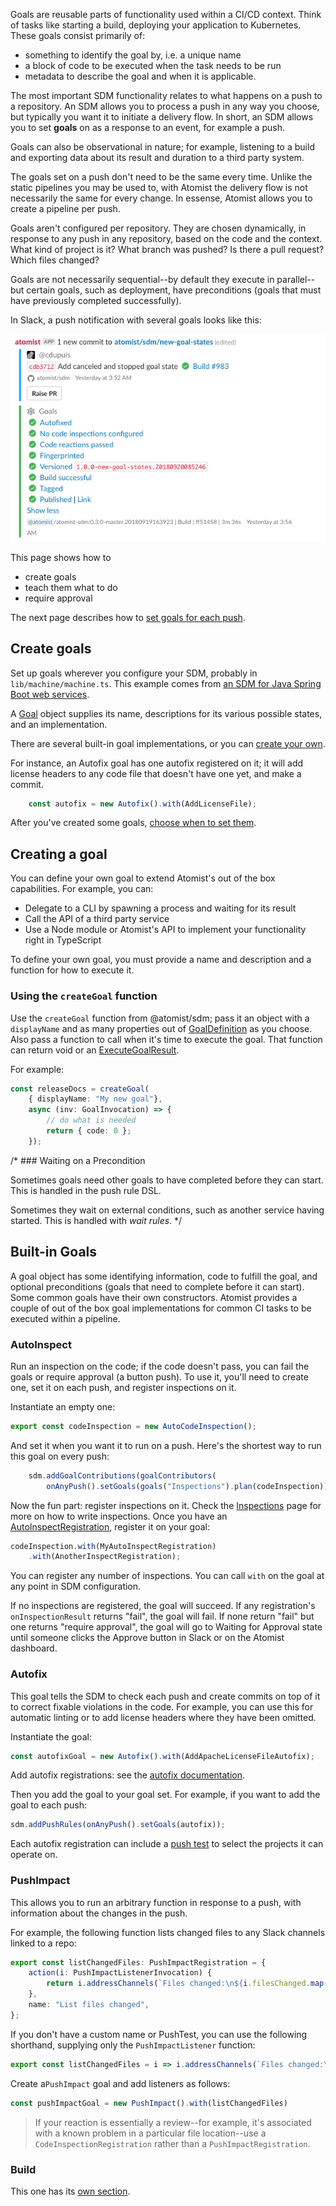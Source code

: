 Goals are reusable parts of functionality used within a CI/CD context. Think of tasks like starting a build, deploying your application to Kubernetes. These goals consist primarily of:

- something to identify the goal by, i.e. a unique name
- a block of code to be executed when the task needs to be run
- metadata to describe the goal and when it is applicable.

The most important SDM functionality relates to what
happens on a push to a repository. An SDM allows you to process a push
in any way you choose, but typically you want it to initiate a
delivery flow. In short, an SDM allows you to set **goals** on as a response to 
an event, for example a push. 

Goals can also be observational in nature; for example,
listening to a build and exporting data about its result and duration
to a third party system.

The goals set on a push don't need to be the same every time. Unlike
the static pipelines you may be used to, with Atomist the delivery flow is not necessarily the same
for every change. In essense, Atomist allows you to create a pipeline per push.

Goals aren't configured per repository. They are chosen dynamically, in response to any
push in any repository, based on the code and the context. What kind of project is it?
What branch was pushed? Is there a pull request? Which files changed?

Goals are not necessarily sequential--by default they execute
in parallel--but certain goals, such as deployment, have preconditions
(goals that must have previously completed successfully).

In Slack, a push notification with several goals looks like this:

![Push Notification With Goals](img/push-notification-with-goals.png)

This page shows how to

*  create goals
*  teach them what to do
*  require approval

The next page describes how to [set goals for each push][setting-goals].

[setting-goals]: set-goals.md (Setting Goals in an SDM)

## Create goals

Set up goals wherever you configure your SDM, probably in `lib/machine/machine.ts`. This example comes
from [an SDM for Java Spring Boot web services](https://github.com/atomist-seeds/spring-sdm/blob/master/lib/machine/machine.ts).

A [Goal][goal-apidoc] object supplies its name, descriptions for its various possible states, and an implementation.

[goal-apidoc]: https://atomist.github.io/sdm/classes/_lib_api_goal_goal_.goal.html "API docs for Goal"

There are several built-in goal implementations, or you can [create your own](#creating-a-goal). 

For instance, an Autofix goal has one autofix registered on it; it will add license headers to any 
code file that doesn't have one yet, and make a commit.

```typescript
    const autofix = new Autofix().with(AddLicenseFile);
```

After you've created some goals, [choose when to set them][setting-goals].

## Creating a goal

You can define your own goal to extend Atomist's out of the box capabilities. For example, you can:

- Delegate to a CLI by spawning a process and waiting for its result
- Call the API of a third party service
- Use a Node module or Atomist's API to implement your functionality right in TypeScript

To define your own goal, you must provide a name and description and a function for how to execute it.

### Using the `createGoal` function

Use the `createGoal` function from @atomist/sdm; pass it an object with a `displayName` and as many properties out of [GoalDefinition][goaldef-apidoc] as you choose.
Also pass a function to call when it's time to execute the goal. That function can return void or an [ExecuteGoalResult][egr-apidoc].

For example:

``` typescript
const releaseDocs = createGoal(
    { displayName: "My new goal"}, 
    async (inv: GoalInvocation) => {
        // do what is needed
        return { code: 0 };
    });
```

[goaldef-apidoc]: https://atomist.github.io/sdm/interfaces/_lib_api_goal_goal_.goaldefinition.html (GoalDefinition API Doc)
[egr-apidoc]: https://atomist.github.io/sdm/interfaces/_lib_api_goal_executegoalresult_.executegoalresult.html (ExecuteGoalResult API Doc)

/* ### Waiting on a Precondition

Sometimes goals need other goals to have completed before they can start. This is handled in the push rule DSL.

Sometimes they wait on external conditions, such as another service having started. This is handled with *wait rules*.
*/

## Built-in Goals

A goal object has some identifying information, code to fulfill the goal, and optional preconditions (goals that need to complete before it can start). Some common goals have their own constructors. Atomist provides a couple of out of the box goal implementations for common CI tasks to be executed within a pipeline.

### AutoInspect

Run an inspection on the code; if the code doesn't pass, you can fail the goals or require approval (a button push). To use it, you'll need to create one, set it on each push, and register inspections on it.

Instantiate an empty one:

```typescript
export const codeInspection = new AutoCodeInspection();
```

And set it when you want it to run on a push. Here's the shortest way to run this goal on every push:

```typescript
    sdm.addGoalContributions(goalContributors(
        onAnyPush().setGoals(goals("Inspections").plan(codeInspection))))
```

Now the fun part: register inspections on it. Check the [Inspections][inspection] page for more on how to write inspections.
Once you have an [AutoInspectRegistration][AutoInspectRegistration], register it on your goal:

```typescript
codeInspection.with(MyAutoInspectRegistration)
    .with(AnotherInspectRegistration);
```

You can register any number of inspections. You can call `with` on the goal at any point in SDM configuration.

If no inspections are registered, the goal will succeed. If any registration's `onInspectionResult` returns "fail", the goal will fail. If none return "fail" but one returns "require approval", the goal will go to Waiting for Approval state until someone clicks the Approve button in Slack or on the Atomist dashboard. 

[AutoInspectRegistration]: https://atomist.github.io/sdm/interfaces/_lib_api_registration_autoinspectregistration_.autoinspectregistration.html (AutoInspectRegistration API Doc)
[inspection]: inspect.md (Automatic Code Inspections)

### Autofix

This goal tells the SDM to check each push and create commits on top of it to correct fixable
violations in the code. For example, you can use this for automatic linting or to add license headers
where they have been omitted.

 Instantiate the goal:

``` typescript
const autofixGoal = new Autofix().with(AddApacheLicenseFileAutofix);
```

Add autofix registrations: see the [autofix documentation](autofix.md).

Then you add the goal to your goal set. For example, if you want to add the goal to each push:

``` typescript
sdm.addPushRules(onAnyPush().setGoals(autofix));
```

Each autofix registration can include a [push test](push-test.md) to select the projects it
can operate on.

### PushImpact

This allows you to run an arbitrary function in response to a push, with information
about the changes in the push.

For example, the following function lists changed files to any
Slack channels linked to a repo:

```typescript
export const listChangedFiles: PushImpactRegistration = {
    action(i: PushImpactListenerInvocation) {
        return i.addressChannels(`Files changed:\n${i.filesChanged.map(n => "- `" + n + "`").join("\n")}`);
    },
    name: "List files changed",
};
```

If you don't have a custom name or PushTest, you can use the following shorthand, supplying only the
`PushImpactListener` function:


```typescript
export const listChangedFiles = i => i.addressChannels(`Files changed:\n${i.filesChanged.map(n => "- `" + n + "`").join("\n")}`);

```

Create a`PushImpact` goal and add listeners as follows:

```typescript
const pushImpactGoal = new PushImpact().with(listChangedFiles)
```

> If your reaction is essentially a review--for example, it's associated
> with a known problem in a particular file location--use a
> `CodeInspectionRegistration` rather than a `PushImpactRegistration`.

### Build

This one has its [own section](build.md).